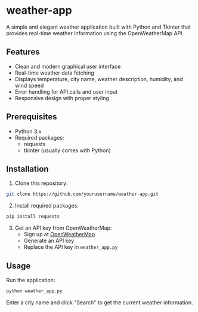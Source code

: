 ﻿# weather-app
A simple and elegant weather application built with Python and Tkinter that provides real-time weather information using the OpenWeatherMap API.

## Features

- Clean and modern graphical user interface
- Real-time weather data fetching
- Displays temperature, city name, weather description, humidity, and wind speed
- Error handling for API calls and user input
- Responsive design with proper styling

## Prerequisites

- Python 3.x
- Required packages:
  - requests
  - tkinter (usually comes with Python)

## Installation

1. Clone this repository:
```bash
git clone https://github.com/yourusername/weather-app.git
```

2. Install required packages:
```bash
pip install requests
```

3. Get an API key from OpenWeatherMap:
   - Sign up at [OpenWeatherMap](https://openweathermap.org/)
   - Generate an API key
   - Replace the API key in `weather_app.py`

## Usage

Run the application:
```bash
python weather_app.py
```
Enter a city name and click "Search" to get the current weather information.


